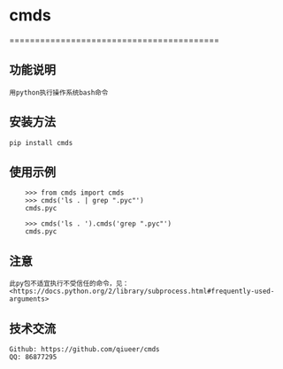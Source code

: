 # cmds
=========================================

##  功能说明
```
用python执行操作系统bash命令
```

## 安装方法
```
pip install cmds
```

## 使用示例
```
    >>> from cmds import cmds
    >>> cmds('ls . | grep ".pyc"')
    cmds.pyc
```

```
    >>> cmds('ls . ').cmds('grep ".pyc"')
    cmds.pyc
```

## 注意
```
此py包不适宜执行不受信任的命令，见：
<https://docs.python.org/2/library/subprocess.html#frequently-used-arguments>
```

## 技术交流
```
Github: https://github.com/qiueer/cmds
QQ: 86877295
```
